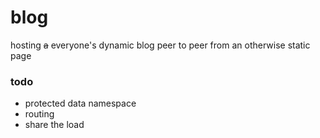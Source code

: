 # blog
hosting ~~a~~ everyone's dynamic blog peer to peer from an otherwise static page

### todo
- protected data namespace
- routing
- share the load
